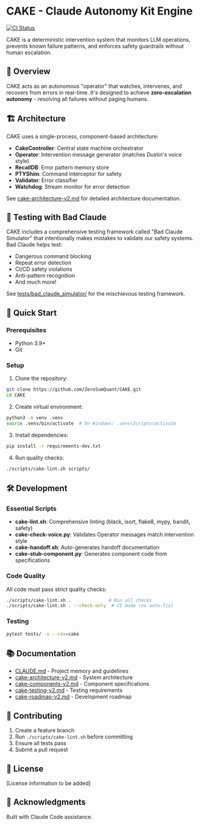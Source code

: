 # CAKE - Claude Autonomy Kit Engine

[![CI Status](https://github.com/ZeroSumQuant/CAKE/actions/workflows/ci.yml/badge.svg)](https://github.com/ZeroSumQuant/CAKE/actions/workflows/ci.yml)

CAKE is a deterministic intervention system that monitors LLM operations, prevents known failure patterns, and enforces safety guardrails without human escalation.

## 🎯 Overview

CAKE acts as an autonomous "operator" that watches, intervenes, and recovers from errors in real-time. It's designed to achieve **zero-escalation autonomy** - resolving all failures without paging humans.

## 🏗️ Architecture

CAKE uses a single-process, component-based architecture:

- **CakeController**: Central state machine orchestrator
- **Operator**: Intervention message generator (matches Dustin's voice style)
- **RecallDB**: Error pattern memory store
- **PTYShim**: Command interceptor for safety
- **Validator**: Error classifier
- **Watchdog**: Stream monitor for error detection

See [cake-architecture-v2.md](cake-architecture-v2.md) for detailed architecture documentation.

## 🧪 Testing with Bad Claude

CAKE includes a comprehensive testing framework called "Bad Claude Simulator" that intentionally makes mistakes to validate our safety systems. Bad Claude helps test:

- Dangerous command blocking
- Repeat error detection
- CI/CD safety violations
- Anti-pattern recognition
- And much more!

See [tests/bad_claude_simulator/](tests/bad_claude_simulator/) for the mischievous testing framework.

## 🚀 Quick Start

### Prerequisites
- Python 3.9+
- Git

### Setup

1. Clone the repository:
```bash
git clone https://github.com/ZeroSumQuant/CAKE.git
cd CAKE
```

2. Create virtual environment:
```bash
python3 -m venv .venv
source .venv/bin/activate  # On Windows: .venv\Scripts\activate
```

3. Install dependencies:
```bash
pip install -r requirements-dev.txt
```

4. Run quality checks:
```bash
./scripts/cake-lint.sh scripts/
```

## 🛠️ Development

### Essential Scripts

- **cake-lint.sh**: Comprehensive linting (black, isort, flake8, mypy, bandit, safety)
- **cake-check-voice.py**: Validates Operator messages match intervention style
- **cake-handoff.sh**: Auto-generates handoff documentation
- **cake-stub-component.py**: Generates component code from specifications

### Code Quality

All code must pass strict quality checks:
```bash
./scripts/cake-lint.sh .              # Run all checks
./scripts/cake-lint.sh . --check-only  # CI mode (no auto-fix)
```

### Testing

```bash
pytest tests/ -v --cov=cake
```

## 📚 Documentation

- [CLAUDE.md](CLAUDE.md) - Project memory and guidelines
- [cake-architecture-v2.md](cake-architecture-v2.md) - System architecture
- [cake-components-v2.md](cake-components-v2.md) - Component specifications
- [cake-testing-v2.md](cake-testing-v2.md) - Testing requirements
- [cake-roadmap-v2.md](cake-roadmap-v2.md) - Development roadmap

## 🤝 Contributing

1. Create a feature branch
2. Run `./scripts/cake-lint.sh` before committing
3. Ensure all tests pass
4. Submit a pull request

## 📄 License

[License information to be added]

## 🙏 Acknowledgments

Built with Claude Code assistance.